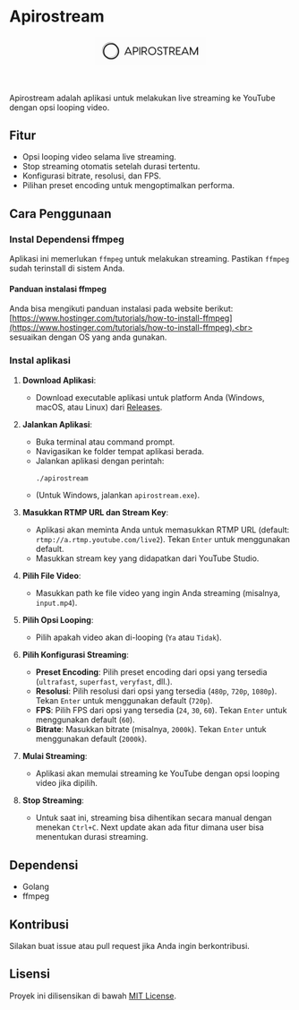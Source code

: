 # Apirostream

<div align="center">
   <img src="https://github.com/stwrtrio/apirostream/blob/main/Assets/images/apirostream-logo.png" alt="" border="0" width="200">
</div>   
<br>
<br>

Apirostream adalah aplikasi untuk melakukan live streaming ke YouTube dengan opsi looping video.

## Fitur
- Opsi looping video selama live streaming.
- Stop streaming otomatis setelah durasi tertentu.
- Konfigurasi bitrate, resolusi, dan FPS.
- Pilihan preset encoding untuk mengoptimalkan performa.

## Cara Penggunaan

### Instal Dependensi ffmpeg
Aplikasi ini memerlukan `ffmpeg` untuk melakukan streaming. Pastikan `ffmpeg` sudah terinstall di sistem Anda.

#### Panduan instalasi ffmpeg
Anda bisa mengikuti panduan instalasi pada website berikut: [https://www.hostinger.com/tutorials/how-to-install-ffmpeg](https://www.hostinger.com/tutorials/how-to-install-ffmpeg).<br>
sesuaikan dengan OS yang anda gunakan.

### Instal aplikasi

1. **Download Aplikasi**:
   - Download executable aplikasi untuk platform Anda (Windows, macOS, atau Linux) dari [Releases](https://github.com/stwrtrio/apirostream/releases).

2. **Jalankan Aplikasi**:
   - Buka terminal atau command prompt.
   - Navigasikan ke folder tempat aplikasi berada.
   - Jalankan aplikasi dengan perintah:
     ```bash
     ./apirostream
     ```
   - (Untuk Windows, jalankan `apirostream.exe`).

3. **Masukkan RTMP URL dan Stream Key**:
   - Aplikasi akan meminta Anda untuk memasukkan RTMP URL (default: `rtmp://a.rtmp.youtube.com/live2`). Tekan `Enter` untuk menggunakan default.
   - Masukkan stream key yang didapatkan dari YouTube Studio.

4. **Pilih File Video**:
   - Masukkan path ke file video yang ingin Anda streaming (misalnya, `input.mp4`).

5. **Pilih Opsi Looping**:
   - Pilih apakah video akan di-looping (`Ya` atau `Tidak`).

6. **Pilih Konfigurasi Streaming**:
   - **Preset Encoding**: Pilih preset encoding dari opsi yang tersedia (`ultrafast`, `superfast`, `veryfast`, dll.).
   - **Resolusi**: Pilih resolusi dari opsi yang tersedia (`480p`, `720p`, `1080p`). Tekan `Enter` untuk menggunakan default (`720p`).
   - **FPS**: Pilih FPS dari opsi yang tersedia (`24`, `30`, `60`). Tekan `Enter` untuk menggunakan default (`60`).
   - **Bitrate**: Masukkan bitrate (misalnya, `2000k`). Tekan `Enter` untuk menggunakan default (`2000k`).

7. **Mulai Streaming**:
   - Aplikasi akan memulai streaming ke YouTube dengan opsi looping video jika dipilih.

8. **Stop Streaming**:
   - Untuk saat ini, streaming bisa dihentikan secara manual dengan menekan `Ctrl+C`. Next update akan ada fitur dimana user bisa menentukan durasi streaming.

## Dependensi
- Golang
- ffmpeg

## Kontribusi
Silakan buat issue atau pull request jika Anda ingin berkontribusi.

## Lisensi
Proyek ini dilisensikan di bawah [MIT License](LICENSE).